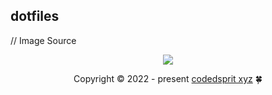 ## dotfiles

// Image Source

<p align="center"><img src="https://raw.githubusercontent.com/catppuccin/catppuccin/main/assets/footers/gray0_ctp_on_line.svg?sanitize=true" /></p>
<p align="center">Copyright &copy; 2022 - present <a href="https://codedsprit.xyz" target="_blank"> codedsprit xyz<a> 🍀</a> 


